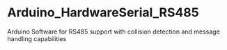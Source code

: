 Arduino_HardwareSerial_RS485
============================

Arduino Software for RS485 support with collision detection and message handling capabilities

